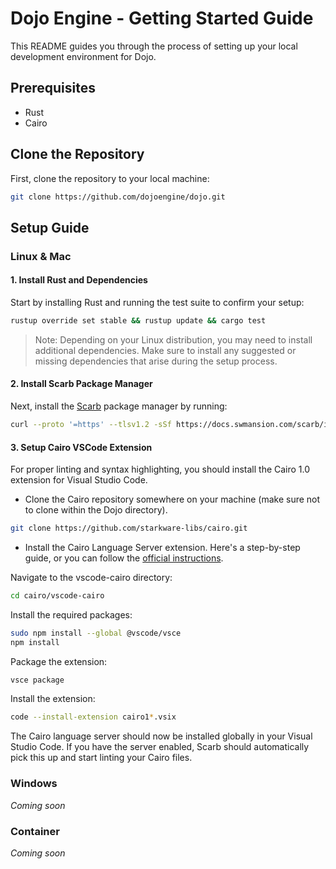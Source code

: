 # Dojo Engine - Getting Started Guide

This README guides you through the process of setting up your local development environment for Dojo.

## Prerequisites

- Rust
- Cairo

## Clone the Repository

First, clone the repository to your local machine:

```bash
git clone https://github.com/dojoengine/dojo.git
```

## Setup Guide

### Linux & Mac

#### 1. Install Rust and Dependencies

Start by installing Rust and running the test suite to confirm your setup:

```bash
rustup override set stable && rustup update && cargo test
```

> Note: Depending on your Linux distribution, you may need to install additional dependencies. Make sure to install any suggested or missing dependencies that arise during the setup process.

#### 2. Install Scarb Package Manager

Next, install the [Scarb](https://docs.swmansion.com/scarb) package manager by running:

```bash
curl --proto '=https' --tlsv1.2 -sSf https://docs.swmansion.com/scarb/install.sh | sh
```

#### 3. Setup Cairo VSCode Extension

For proper linting and syntax highlighting, you should install the Cairo 1.0 extension for Visual Studio Code.

- Clone the Cairo repository somewhere on your machine (make sure not to clone within the Dojo directory).

```bash
git clone https://github.com/starkware-libs/cairo.git
```

- Install the Cairo Language Server extension. Here's a step-by-step guide, or you can follow the [official instructions](https://github.com/starkware-libs/cairo/blob/main/vscode-cairo/README.md).

Navigate to the vscode-cairo directory:

```bash
cd cairo/vscode-cairo
```

Install the required packages:

```bash
sudo npm install --global @vscode/vsce
npm install
```

Package the extension:

```bash
vsce package
```

Install the extension:

```bash
code --install-extension cairo1*.vsix
```

The Cairo language server should now be installed globally in your Visual Studio Code. If you have the server enabled, Scarb should automatically pick this up and start linting your Cairo files.

### Windows

_Coming soon_

### Container

_Coming soon_
